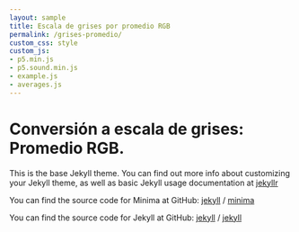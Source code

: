 ```yaml
---
layout: sample
title: Escala de grises por promedio RGB
permalink: /grises-promedio/
custom_css: style
custom_js:
- p5.min.js
- p5.sound.min.js
- example.js
- averages.js
---
```

<h1 class="center-text">Conversión a escala de grises: Promedio RGB.</h1> 

<div class="sketch-averages" id='averages'></div>

This is the base Jekyll theme. You can find out more info about customizing your Jekyll theme, as well as basic Jekyll usage documentation at [jekyllr](https://jekyllrb.com/)

You can find the source code for Minima at GitHub:
[jekyll][jekyll-organization] /
[minima](https://github.com/jekyll/minima)

You can find the source code for Jekyll at GitHub:
[jekyll][jekyll-organization] /
[jekyll](https://github.com/jekyll/jekyll)


[jekyll-organization]: https://github.com/jekyll